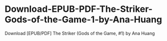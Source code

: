 # Download-EPUB-PDF-The-Striker-Gods-of-the-Game-1-by-Ana-Huang
Download [EPUB/PDF] The Striker (Gods of the Game, #1) by Ana Huang
